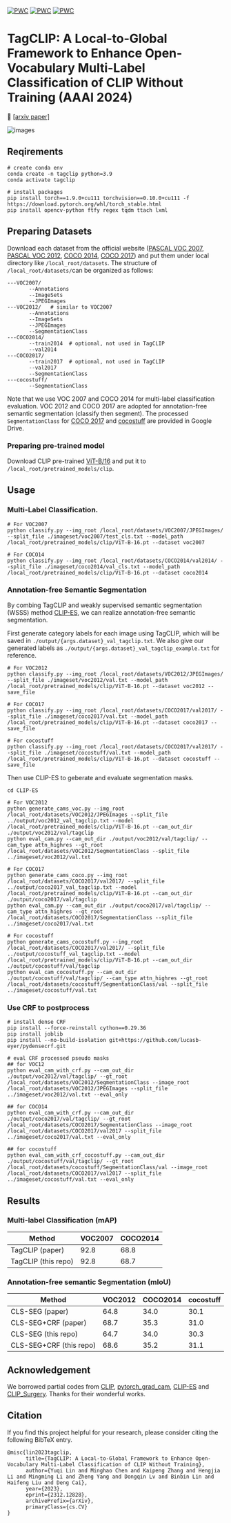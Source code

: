 [![PWC](https://img.shields.io/endpoint.svg?url=https://paperswithcode.com/badge/tagclip-a-local-to-global-framework-to/unsupervised-semantic-segmentation-with-11)](https://paperswithcode.com/sota/unsupervised-semantic-segmentation-with-11?p=tagclip-a-local-to-global-framework-to)
[![PWC](https://img.shields.io/endpoint.svg?url=https://paperswithcode.com/badge/tagclip-a-local-to-global-framework-to/unsupervised-semantic-segmentation-with-10)](https://paperswithcode.com/sota/unsupervised-semantic-segmentation-with-10?p=tagclip-a-local-to-global-framework-to)
[![PWC](https://img.shields.io/endpoint.svg?url=https://paperswithcode.com/badge/tagclip-a-local-to-global-framework-to/unsupervised-semantic-segmentation-with-1)](https://paperswithcode.com/sota/unsupervised-semantic-segmentation-with-1?p=tagclip-a-local-to-global-framework-to)
# TagCLIP: A Local-to-Global Framework to Enhance Open-Vocabulary Multi-Label Classification of CLIP Without Training (AAAI 2024)
:closed_book: [[arxiv paper]](https://arxiv.org/abs/2312.12828)

![images](framework.png)
## Reqirements

```
# create conda env
conda create -n tagclip python=3.9
conda activate tagclip

# install packages
pip install torch==1.9.0+cu111 torchvision==0.10.0+cu111 -f https://download.pytorch.org/whl/torch_stable.html
pip install opencv-python ftfy regex tqdm ttach lxml
```

## Preparing Datasets
Download each dataset from the official website ([PASCAL VOC 2007](http://host.robots.ox.ac.uk/pascal/VOC/voc2007/), [PASCAL VOC 2012](http://host.robots.ox.ac.uk/pascal/VOC/voc2012/), [COCO 2014](https://cocodataset.org/#download), [COCO 2017](https://cocodataset.org/#download)) and put them under local directory like `/local_root/datasets`.
The structure of `/local_root/datasets/`can be organized as follows:
```
---VOC2007/
       --Annotations
       --ImageSets
       --JPEGImages
---VOC2012/   # similar to VOC2007
       --Annotations
       --ImageSets
       --JPEGImages
       --SegmentationClass
---COCO2014/
       --train2014  # optional, not used in TagCLIP
       --val2014
---COCO2017/
       --train2017  # optional, not used in TagCLIP
       --val2017
       --SegmentationClass
---cocostuff/
       --SegmentationClass
```
Note that we use VOC 2007 and COCO 2014 for multi-label classification evaluation. VOC 2012 and COCO 2017 are adopted for annotation-free semantic segmentation (classify then segment). The processed `SegmentationClass` for [COCO 2017](https://drive.google.com/file/d/1LUEVI62pFHAVJag1MDV5b-Vica2KcUlV/view?usp=drive_link) and [cocostuff](https://drive.google.com/file/d/1nQtOso9JIIdDnqjma34vm9vQo7dPe6DU/view?usp=drive_link) are provided in Google Drive.

### Preparing pre-trained model
Download CLIP pre-trained [ViT-B/16](https://openaipublic.azureedge.net/clip/models/5806e77cd80f8b59890b7e101eabd078d9fb84e6937f9e85e4ecb61988df416f/ViT-B-16.pt) and put it to `/local_root/pretrained_models/clip`.

## Usage
### Multi-Label Classification.
```
# For VOC2007
python classify.py --img_root /local_root/datasets/VOC2007/JPEGImages/ --split_file ./imageset/voc2007/test_cls.txt --model_path /local_root/pretrained_models/clip/ViT-B-16.pt --dataset voc2007

# For COCO14
python classify.py --img_root /local_root/datasets/COCO2014/val2014/ --split_file ./imageset/coco2014/val_cls.txt --model_path /local_root/pretrained_models/clip/ViT-B-16.pt --dataset coco2014
```


### Annotation-free Semantic Segmentation
By combing TagCLIP and weakly supervised semantic segmentation (WSSS) method [CLIP-ES](https://github.com/linyq2117/CLIP-ES), we can realize annotation-free semantic segmentation.

First generate category labels for each image using TagCLIP, which will be saved in `./output/{args.dataset}_val_tagclip.txt`. We also give our generated labels as `./output/{args.dataset}_val_tagclip_example.txt` for reference.
```
# For VOC2012
python classify.py --img_root /local_root/datasets/VOC2012/JPEGImages/ --split_file ./imageset/voc2012/val.txt --model_path /local_root/pretrained_models/clip/ViT-B-16.pt --dataset voc2012 --save_file

# For COCO17
python classify.py --img_root /local_root/datasets/COCO2017/val2017/ --split_file ./imageset/coco2017/val.txt --model_path /local_root/pretrained_models/clip/ViT-B-16.pt --dataset coco2017 --save_file

# For cocostuff
python classify.py --img_root /local_root/datasets/COCO2017/val2017/ --split_file ./imageset/cocostuff/val.txt --model_path /local_root/pretrained_models/clip/ViT-B-16.pt --dataset cocostuff --save_file
```

Then use CLIP-ES to geberate and evaluate segmentation masks.

```
cd CLIP-ES

# For VOC2012
python generate_cams_voc.py --img_root /local_root/datasets/VOC2012/JPEGImages --split_file ../output/voc2012_val_tagclip.txt --model /local_root/pretrained_models/clip/ViT-B-16.pt --cam_out_dir ./output/voc2012/val/tagclip
python eval_cam.py --cam_out_dir ./output/voc2012/val/tagclip/ --cam_type attn_highres --gt_root /local_root/datasets/VOC2012/SegmentationClass --split_file ../imageset/voc2012/val.txt

# For COCO17
python generate_cams_coco.py --img_root /local_root/datasets/COCO2017/val2017/ --split_file ../output/coco2017_val_tagclip.txt --model /local_root/pretrained_models/clip/ViT-B-16.pt --cam_out_dir ./output/coco2017/val/tagclip
python eval_cam.py --cam_out_dir ./output/coco2017/val/tagclip/ --cam_type attn_highres --gt_root /local_root/datasets/COCO2017/SegmentationClass --split_file ../imageset/coco2017/val.txt

# For cocostuff
python generate_cams_cocostuff.py --img_root /local_root/datasets/COCO2017/val2017/ --split_file ../output/cocostuff_val_tagclip.txt --model /local_root/pretrained_models/clip/ViT-B-16.pt --cam_out_dir ./output/cocostuff/val/tagclip
python eval_cam_cocostuff.py --cam_out_dir ./output/cocostuff/val/tagclip/ --cam_type attn_highres --gt_root /local_root/datasets/cocostuff/SegmentationClass/val --split_file ../imageset/cocostuff/val.txt
```

### Use CRF to postprocess
```
# install dense CRF
pip install --force-reinstall cython==0.29.36
pip install joblib
pip install --no-build-isolation git+https://github.com/lucasb-eyer/pydensecrf.git

# eval CRF processed pseudo masks
## for VOC12 
python eval_cam_with_crf.py --cam_out_dir ./output/voc2012/val/tagclip/ --gt_root /local_root/datasets/VOC2012/SegmentationClass --image_root /local_root/datasets/VOC2012/JPEGImages --split_file ../imageset/voc2012/val.txt --eval_only

## for COCO14
python eval_cam_with_crf.py --cam_out_dir ./output/coco2017/val/tagclip/ --gt_root /local_root/datasets/COCO2017/SegmentationClass --image_root /local_root/datasets/COCO2017/val2017 --split_file ../imageset/coco2017/val.txt --eval_only

## for cocostuff
python eval_cam_with_crf_cocostuff.py --cam_out_dir ./output/cocostuff/val/tagclip/ --gt_root /local_root/datasets/cocostuff/SegmentationClass/val --image_root /local_root/datasets/COCO2017/val2017 --split_file ../imageset/cocostuff/val.txt --eval_only

```

## Results
### Multi-label Classification (mAP)
| Method | VOC2007 | COCO2014 |
| --- | --- | --- | 
| TagCLIP (paper) | 92.8 | 68.8 |
| TagCLIP (this repo) | 92.8 | 68.7 |
### Annotation-free semantic Segmentation (mIoU)
| Method | VOC2012 | COCO2014 | cocostuff |
| --- | --- | --- | --- |
| CLS-SEG (paper) | 64.8 | 34.0 | 30.1 |
| CLS-SEG+CRF (paper) | 68.7 | 35.3 | 31.0
| CLS-SEG (this repo) | 64.7 | 34.0 | 30.3 |
| CLS-SEG+CRF (this repo) | 68.6 | 35.2 | 31.1

 
## Acknowledgement
We borrowed partial codes from [CLIP](https://github.com/openai/CLIP), [pytorch_grad_cam](https://github.com/jacobgil/pytorch-grad-cam/tree/61e9babae8600351b02b6e90864e4807f44f2d4a), [CLIP-ES](https://github.com/linyq2117/CLIP-ES) and [CLIP_Surgery](https://github.com/xmed-lab/CLIP_Surgery). Thanks for their wonderful works.

## Citation
If you find this project helpful for your research, please consider citing the following BibTeX entry.
```
@misc{lin2023tagclip,
      title={TagCLIP: A Local-to-Global Framework to Enhance Open-Vocabulary Multi-Label Classification of CLIP Without Training}, 
      author={Yuqi Lin and Minghao Chen and Kaipeng Zhang and Hengjia Li and Mingming Li and Zheng Yang and Dongqin Lv and Binbin Lin and Haifeng Liu and Deng Cai},
      year={2023},
      eprint={2312.12828},
      archivePrefix={arXiv},
      primaryClass={cs.CV}
}
```
